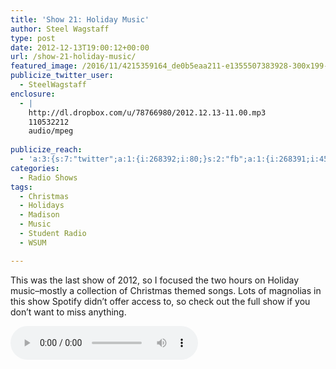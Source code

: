 ```yaml
---
title: 'Show 21: Holiday Music'
author: Steel Wagstaff
type: post
date: 2012-12-13T19:00:12+00:00
url: /show-21-holiday-music/
featured_image: /2016/11/4215359164_de0b5eaa211-e1355507383928-300x199-300x199.jpg
publicize_twitter_user:
  - SteelWagstaff
enclosure:
  - |
    http://dl.dropbox.com/u/78766980/2012.12.13-11.00.mp3
    110532212
    audio/mpeg
    
publicize_reach:
  - 'a:3:{s:7:"twitter";a:1:{i:268392;i:80;}s:2:"fb";a:1:{i:268391;i:450;}s:2:"wp";a:1:{i:0;i:3;}}'
categories:
  - Radio Shows
tags:
  - Christmas
  - Holidays
  - Madison
  - Music
  - Student Radio
  - WSUM

---
```

This was the last show of 2012, so I focused the two hours on Holiday music&#8211;mostly a collection of Christmas themed songs. Lots of magnolias in this show Spotify didn&#8217;t offer access to, so check out the full show if you don&#8217;t want to miss anything.

<audio controls src="http://dl.dropbox.com/u/78766980/2012.12.13-11.00.mp3"></audio>